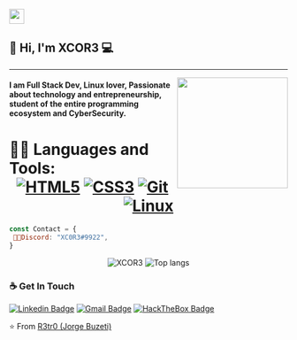 <p align="left">
  <img src="https://user-images.githubusercontent.com/5679180/79618120-0daffb80-80be-11ea-819e-d2b0fa904d07.gif" width="27px">
</p>

## 👋 Hi, I'm XCOR3 :computer:
 ------------
<img align='right' src='https://user-images.githubusercontent.com/5713670/87202985-820dcb80-c2b6-11ea-9f56-7ec461c497c3.gif' width='200"'>

#### I am Full Stack Dev, Linux lover, Passionate about technology and entrepreneurship, student of the entire programming ecosystem and CyberSecurity.

 # 👨‍💻 Languages and Tools: <div align="center">  [![HTML5](https://img.shields.io/badge/-HTML5-%23E44D27?style=flat-square&logo=html5&logoColor=ffffff)](https://developer.mozilla.org/pt-BR/docs/Web/HTML/HTML5) [![CSS3](https://img.shields.io/badge/-CSS3-%231572B6?style=flat-square&logo=css3)](https://developer.mozilla.org/en-US/docs/Web/CSS) [![Git](https://img.shields.io/badge/-git-black?style=flat-square&logo=Git)](https://git-scm.com/) [![Linux](https://img.shields.io/badge/-linux-%231572B6?style=flat-square&logo=linux)](https://www.kernel.org/doc/html/latest/)

</div>

```js
const Contact = { 
 👨‍💻Discord: "XC0R3#9922",
}
```

<p align="center">
  <img src="https://github-readme-stats.vercel.app/api?username=XCOR3&show_icons=true&title_color=fff&icon_color=00d9ff&text_color=c9d1d9&bg_color=161b22" alt="XCOR3" />
    <img src="https://github-readme-stats.vercel.app/api/top-langs/?username=XCOR3&layout=compact&show_icons=true&title_color=fff&icon_color=fff&text_color=c9d1d9&bg_color=161b22" alt="Top langs" />
</p>

### ☕ Get In Touch
[![Linkedin Badge](https://img.shields.io/badge/-Jorge%20Buzeti-0077b5?style=flat-square&logo=Linkedin&logoColor=white&link=https://www.linkedin.com/in/jorgebuzeti/)](https://www.linkedin.com/in/jorgebuzeti/)
[![Gmail Badge](https://img.shields.io/badge/-jobuzetiuol123@gmail.com-ea4335?style=flat-square&logo=Gmail&logoColor=white)](mailto:jobuzetiuol123@gmail.com)
[![HackTheBox Badge](https://img.shields.io/badge/-XCOR3-9fef00?style=flat-square&logo=Hack-The-Box&logoColor=white&link=https://www.hackthebox.eu/home/users/profile/380585)](https://www.hackthebox.eu/home/users/profile/380585)


⭐️ From [R3tr0 (Jorge Buzeti)](https://github.com/XCOR3)
